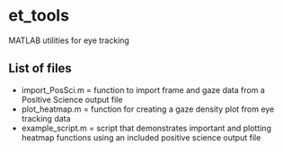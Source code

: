 # et_tools
MATLAB utilities for eye tracking

## List of files
- import_PosSci.m = function to import frame and gaze data from a Positive Science output file
- plot_heatmap.m = function for creating a gaze density plot from eye tracking data
- example_script.m = script that demonstrates important and plotting heatmap functions using an included positive science output file

